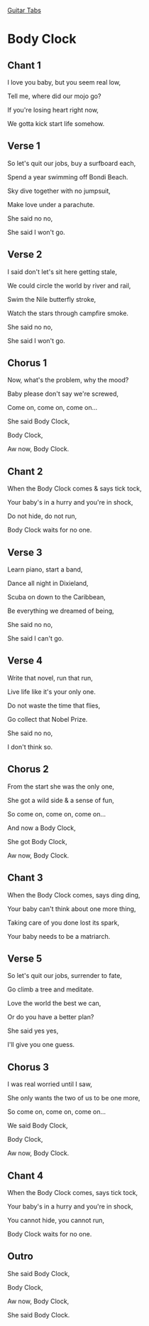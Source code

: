 [Guitar Tabs](index.md)

# Body Clock

## Chant 1

I love you baby, but you seem real low,

Tell me, where did our mojo go?

If you're losing heart right now,

We gotta kick start life somehow.

## Verse 1

So let's quit our jobs, buy a surfboard each,

Spend a year swimming off Bondi Beach.

Sky dive together with no jumpsuit,

Make love under a parachute.

She said no no,

She said I won't go.

## Verse 2

I said don't let's sit here getting stale,

We could circle the world by river and rail,

Swim the Nile butterfly stroke,

Watch the stars through campfire smoke.

She said no no,

She said I won't go.

## Chorus 1

Now, what's the problem, why the mood?

Baby please don't say we're screwed,

Come on, come on, come on...

She said Body Clock,

Body Clock,

Aw now, Body Clock.


## Chant 2

When the Body Clock comes & says tick tock,

Your baby's in a hurry and you're in shock,

Do not hide, do not run,

Body Clock waits for no one.

## Verse 3

Learn piano, start a band,

Dance all night in Dixieland,

Scuba on down to the Caribbean,

Be everything we dreamed of being,

She said no no,

She said I can't go.

## Verse 4

Write that novel, run that run,

Live life like it's your only one.

Do not waste the time that flies,

Go collect that Nobel Prize.

She said no no,

I don't think so.

## Chorus 2

From the start she was the only one,

She got a wild side & a sense of fun,

So come on, come on, come on...

And now a Body Clock,

She got Body Clock,

Aw now, Body Clock.

## Chant 3

When the Body Clock comes, says ding ding,

Your baby can't think about one more thing,

Taking care of you done lost its spark,

Your baby needs to be a matriarch.

## Verse 5

So let's quit our jobs, surrender to fate,

Go climb a tree and meditate.

Love the world the best we can,

Or do you have a better plan?

She said yes yes,

I'll give you one guess.

## Chorus 3

I was real worried until I saw,

She only wants the two of us to be one more,

So come on, come on, come on...

We said Body Clock,

Body Clock,

Aw now, Body Clock.

## Chant 4

When the Body Clock comes, says tick tock,

Your baby's in a hurry and you're in shock,

You cannot hide, you cannot run,

Body Clock waits for no one.

## Outro

She said Body Clock,

Body Clock,

Aw now, Body Clock,

She said Body Clock.